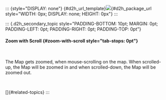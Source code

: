 ::: {style="DISPLAY: none"}
[](ms-xhelp:///?Id=d2h_url_template){#d2h_url_template}![](!package_url!){#d2h_package_url style="WIDTH: 0px; DISPLAY: none; HEIGHT: 0px"}
:::

::: {.d2h_secondary_topic style="PADDING-BOTTOM: 10pt; MARGIN: 0pt; PADDING-LEFT: 0pt; PADDING-RIGHT: 0pt; PADDING-TOP: 0pt"}
#### Zoom with Scroll {#zoom-with-scroll style="tab-stops: 0pt"}

 

The Map gets zoomed, when mouse-scrolling on the map. When scrolled-up, the Map will be zoomed in and when scrolled-down, the Map will be zoomed out.

 

[]{#related-topics}
:::

